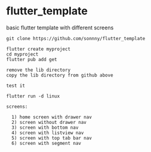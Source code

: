 # flutter_template
basic flutter template with different screens

```
git clone https://github.com/sonnny/flutter_template

flutter create myproject
cd myproject
flutter pub add get

remove the lib directory
copy the lib directory from github above

test it

flutter run -d linux

screens:

  1) home screen with drawer nav
  2) screen without drawer nav
  3) screen with bottom nav
  4) screen with listview nav
  5) screen with top tab bar nav
  6) screen with segment nav

```
